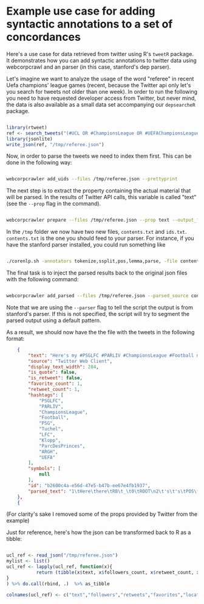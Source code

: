 
Example use case for adding syntactic annotations to a set of concordances
===============================================================

Here's a use case for data retrieved from twitter using R's `tweetR`
package. It demonstrates how you can add syntactic
annotations to twitter data using webcorpcrawl and 
an parser (in this case, stanford's dep parser).

Let's imagine we want to analyze the usage of the word "referee" in recent Uefa
champions' league games (recent, because the Twitter api only let's you search
for tweets not older than one week). In order to run the following you need to
have requested developer access from Twitter, but never mind, the data is also
available as a small data set accompanying our `depsearcheR` package.

```r

library(rtweet)
ref <- search_tweets("(#UCL OR #ChampionsLeague OR #UEFAChampionsLeague) referee",  n = 5000)
library(jsonlite)
write_json(ref, "/tmp/referee.json")

```

Now, in order to parse the tweets we need to index them first.
This can be done in the following way:

```bash

webcorpcrawler add_uids --files /tmp/referee.json --prettyprint


```

The next step is to extract the property containing the actual
material that will be parsed. In the results of Twitter API calls,
this variable is called "text" (see the `--prop` flag in the command). 


```bash

webcorpcrawler prepare --files /tmp/referee.json --prop text --output_folder /tmp/

```

In the `/tmp` folder we now have two new files, `contents.txt`
and `ids.txt`. `contents.txt` is the one you should feed to your
parser. For instance, if you have the stanford parser installed,
you could run something like 

```bash

./corenlp.sh -annotators tokenize,ssplit,pos,lemma,parse, -file contents.txt -outputFormat conll

```

The final task is to inject the parsed results back to the original
json files with the following command:

```bash

webcorpcrawler add_parsed --files /tmp/referee.json --parsed_source contents.txt.conll --indices ids.txt --prop parsed_text --parser stanford


```

Note that we are using the `--parser` flag to tell the script the output
is from stanford's parser. If this is not specified, the script
will try to segment the parsed output using a default pattern.

As a result, we should now have the the file with the tweets in the following format:


```json
    {
        "text": "Here's my #PSGLFC #PARLIV #ChampionsLeague #Football match report:\n\n#PSG #Tuchel 2-1 #LFC #Klopp #ParcDesPrinces\n\nThe Reds unable to cope with the French champions. #ARGH\n\nPlenty off talking points, incl. fails, dives, whines, &amp; annoying referee!!! #UEFA \n\nhttps://t.co/myEFFToA9u https://t.co/v6TNXQ4jhh",
        "source": "Twitter Web Client",
        "display_text_width": 284,
        "is_quote": false,
        "is_retweet": false,
        "favorite_count": 1,
        "retweet_count": 1,
        "hashtags": [
            "PSGLFC",
            "PARLIV",
            "ChampionsLeague",
            "Football",
            "PSG",
            "Tuchel",
            "LFC",
            "Klopp",
            "ParcDesPrinces",
            "ARGH",
            "UEFA"
        ],
        "symbols": [
            null
        ],
        "id": "b2600c4a-e56d-47e5-b47b-ee67e4fb1937",
        "parsed_text": "1\tHere\there\tRB\t_\t0\tROOT\n2\t's\t's\tPOS\t_\t1\tdep\n3\tmy\tmy\tPRP$\t_\t6\tnmod:poss\n4\t#PSGLFC\t#psglfc\tNN\t_\t6\tcompound\n5\t#PARLIV\t#parliv\tNN\t_\t6\tcompound\n6\t#ChampionsLeague\t#championsleague\tNN\t_\t2\tnmod\n7\t#Football\t#football\tNN\t_\t9\tcompound\n8\tmatch\tmatch\tNN\t_\t9\tcompound\n9\treport\treport\tNN\t_\t6\tdep\n10\t:\t:\t:\t_\t9\tpunct\n11\t#PSG\t#psg\tNN\t_\t12\tcompound\n12\t#Tuchel\t#tuchel\tNN\t_\t9\tdep\n13\t2-1\t2-1\tCD\t_\t16\tnummod\n14\t#LFC\t#lfc\tNN\t_\t16\tcompound\n15\t#Klopp\t#klopp\tNN\t_\t16\tcompound\n16\t#ParcDesPrinces\t#parcdesprinces\tNNS\t_\t12\tdep\n17\tThe\tthe\tDT\t_\t18\tdet\n18\tReds\tred\tNNS\t_\t12\tdep\n19\tunable\tunable\tJJ\t_\t1\tamod\n20\tto\tto\tTO\t_\t21\tmark\n21\tcope\tcope\tVB\t_\t19\txcomp\n22\twith\twith\tIN\t_\t25\tcase\n23\tthe\tthe\tDT\t_\t25\tdet\n24\tFrench\tfrench\tJJ\t_\t25\tamod\n25\tchampions\tchampion\tNNS\t_\t21\tnmod\n26\t.\t.\t.\t_\t1\tpunct\n\n1\t#ARGH\t#ARGH\tNNP\t_\t2\tcompound\n2\tPlenty\tPlenty\tNNP\t_\t0\tROOT\n3\toff\toff\tIN\t_\t4\tmark\n4\ttalking\ttalk\tVBG\t_\t2\tacl\n5\tpoints\tpoint\tNNS\t_\t4\tdobj\n6\t,\t,\t,\t_\t5\tpunct\n7\tincl\tincl\tNN\t_\t5\tappos\n8\t.\t.\t.\t_\t2\tpunct\n\n1\tfails\tfail\tVBZ\t_\t0\tROOT\n2\t,\t,\t,\t_\t1\tpunct\n3\tdives\tdive\tVBZ\t_\t1\tdep\n4\t,\t,\t,\t_\t1\tpunct\n5\twhines\twhine\tNNS\t_\t1\tdobj\n6\t,\t,\t,\t_\t5\tpunct\n7\t&\t&\tCC\t_\t5\tcc\n8\tannoying\tannoying\tJJ\t_\t9\tamod\n9\treferee\treferee\tNN\t_\t5\tconj\n10\t!!!\t!!!\tIN\t_\t9\tamod\n\n1\t#UEFA\t#uefa\tNN\t_\t3\tcompound\n2\thttps://t.co/myEFFToA9u\thttps://t.co/myefftoa9u\tNN\t_\t3\tcompound\n3\thttps://t.co/v6TNXQ4jhh\thttps://t.co/v6tnxq4jhh\tNN\t_\t0\tROOT\n"
    },
    {
```


(For clarity's sake I removed some of the props provided by Twitter from the example)


Just for reference, here's how the json can be transformed
back to R as a tibble:

```R

ucl_ref <- read_json("/tmp/referee.json")  
mylist <- list()
ucl_ref <- lapply(ucl_ref, function(x){
           return (tibble(x$text, x$followers_count, x$retweet_count, x$favorite_count, x$location,  x$parsed_text))
}
) %>% do.call(rbind, .)  %>% as_tibble

colnames(ucl_ref) <- c("text","followers","retweets","favorites","location","parsed_text")

```




